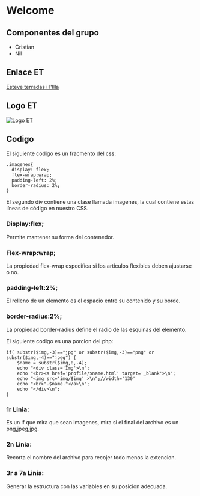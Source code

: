 # Welcome

## Componentes del grupo

- Cristian
- Nil

## Enlace ET
[Esteve terradas i l'Illa](http://www.iesesteveterradas.cat/)
## Logo ET
[![Logo ET](http://4.bp.blogspot.com/_O8rcaBdiO70/SwvL-vVUhxI/AAAAAAAAACY/17TY3jyzRrc/S150/log.jpg)](http://www.iesesteveterradas.cat/)
## Codigo

El siguiente codigo es un fracmento del css:

```
.imagenes{
  display: flex;
  flex-wrap:wrap;
  padding-left: 2%;
  border-radius: 2%;
}
```

El segundo div contiene una clase llamada imagenes, la cual contiene estas líneas de código en nuestro CSS.

### Display:flex; 
Permite mantener su forma del contenedor.
### Flex-wrap:wrap; 
La propiedad flex-wrap especifica si los artículos flexibles deben ajustarse o no.
### padding-left:2%;
El relleno de un elemento es el espacio entre su contenido y su borde.
### border-radius:2%;
La propiedad border-radius define el radio de las esquinas del elemento. 

El siguiente codigo es una porcion del php:

```
if( substr($img,-3)=="jpg" or substr($img,-3)=="png" or substr($img,-4)=="jpeg") {
	$name = substr($img,0,-4);
	echo "<div class='Img'>\n";
	echo "<br><a href='profile/$name.html' target='_blank'>\n";
	echo "<img src='img/$img' >\n";//width='130'
	echo "<br>".$name."</a>\n";
	echo "</div>\n";				
}
```
### 1r Linia:
Es un if que mira que sean imagenes, mira si el final del archivo es un png,jpeg,jpg.
### 2n Linia:
Recorta el nombre del archivo para recojer todo menos la extencion.
### 3r a 7a Linia:
Generar la estructura con las variables en su posicion adecuada.
